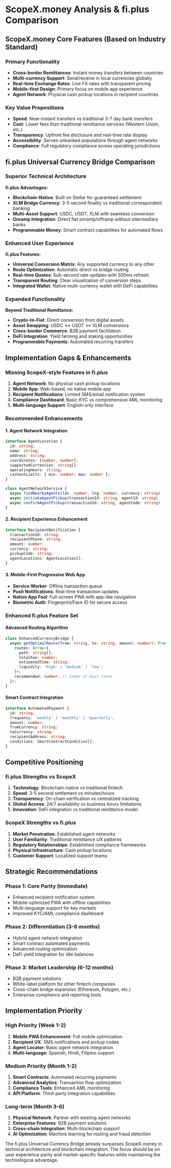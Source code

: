 # ScopeX.money Analysis & fi.plus Comparison

## ScopeX.money Core Features (Based on Industry Standard)

### Primary Functionality
- **Cross-border Remittances**: Instant money transfers between countries
- **Multi-currency Support**: Send/receive in local currencies globally
- **Real-time Exchange Rates**: Live FX rates with transparent pricing
- **Mobile-first Design**: Primary focus on mobile app experience
- **Agent Network**: Physical cash pickup locations in recipient countries

### Key Value Propositions
- **Speed**: Near-instant transfers vs traditional 3-7 day bank transfers
- **Cost**: Lower fees than traditional remittance services (Western Union, etc.)
- **Transparency**: Upfront fee disclosure and real-time rate display
- **Accessibility**: Serves unbanked populations through agent networks
- **Compliance**: Full regulatory compliance across operating jurisdictions

## fi.plus Universal Currency Bridge Comparison

### Superior Technical Architecture
**fi.plus Advantages:**
- **Blockchain-Native**: Built on Stellar for guaranteed settlement
- **XLM Bridge Currency**: 3-5 second finality vs traditional correspondent banking
- **Multi-Asset Support**: USDC, USDT, XLM with seamless conversion
- **Onramp Integration**: Direct fiat onramp/offramp without intermediary banks
- **Programmable Money**: Smart contract capabilities for automated flows

### Enhanced User Experience
**fi.plus Features:**
- **Universal Conversion Matrix**: Any supported currency to any other
- **Route Optimization**: Automatic direct vs bridge routing
- **Real-time Quotes**: Sub-second rate updates with 500ms refresh
- **Transparent Routing**: Clear visualization of conversion steps
- **Integrated Wallet**: Native multi-currency wallet with DeFi capabilities

### Expanded Functionality
**Beyond Traditional Remittance:**
- **Crypto-to-Fiat**: Direct conversion from digital assets
- **Asset Swapping**: USDC ↔ USDT ↔ XLM conversions
- **Cross-border Commerce**: B2B payment facilitation
- **DeFi Integration**: Yield farming and staking opportunities
- **Programmable Payments**: Automated recurring transfers

## Implementation Gaps & Enhancements

### Missing ScopeX-style Features in fi.plus
1. **Agent Network**: No physical cash pickup locations
2. **Mobile App**: Web-based, no native mobile app
3. **Recipient Notifications**: Limited SMS/email notification system
4. **Compliance Dashboard**: Basic KYC vs comprehensive AML monitoring
5. **Multi-language Support**: English-only interface

### Recommended Enhancements

#### 1. Agent Network Integration
```typescript
interface AgentLocation {
  id: string;
  name: string;
  address: string;
  coordinates: [number, number];
  supportedCurrencies: string[];
  operatingHours: string;
  cashoutLimits: { min: number; max: number };
}

class AgentNetworkService {
  async findNearbyAgents(lat: number, lng: number, currency: string)
  async initiateAgentPickup(transactionId: string, agentId: string)
  async confirmAgentPickup(transactionId: string, agentCode: string)
}
```

#### 2. Recipient Experience Enhancement
```typescript
interface RecipientNotification {
  transactionId: string;
  recipientPhone: string;
  amount: number;
  currency: string;
  pickupCode: string;
  agentLocations: AgentLocation[];
}
```

#### 3. Mobile-First Progressive Web App
- **Service Worker**: Offline transaction queue
- **Push Notifications**: Real-time transaction updates
- **Native App Feel**: Full-screen PWA with app-like navigation
- **Biometric Auth**: Fingerprint/Face ID for secure access

### Enhanced fi.plus Feature Set

#### Advanced Routing Algorithm
```typescript
class EnhancedCurrencyBridge {
  async getOptimalRoute(from: string, to: string, amount: number): Promise<{
    routes: Array<{
      path: string[];
      totalFee: number;
      estimatedTime: string;
      liquidity: 'high' | 'medium' | 'low';
    }>;
    recommended: number; // index of best route
  }>;
}
```

#### Smart Contract Integration
```typescript
interface AutomatedPayment {
  id: string;
  frequency: 'weekly' | 'monthly' | 'quarterly';
  amount: number;
  fromCurrency: string;
  toCurrency: string;
  recipientAddress: string;
  conditions: SmartContractCondition[];
}
```

## Competitive Positioning

### fi.plus Strengths vs ScopeX
1. **Technology**: Blockchain-native vs traditional fintech
2. **Speed**: 3-5 second settlement vs minutes/hours
3. **Transparency**: On-chain verification vs centralized tracking
4. **Global Access**: 24/7 availability vs business hours limitations
5. **Innovation**: DeFi integration vs traditional remittance model

### ScopeX Strengths vs fi.plus
1. **Market Penetration**: Established agent networks
2. **User Familiarity**: Traditional remittance UX patterns
3. **Regulatory Relationships**: Established compliance frameworks
4. **Physical Infrastructure**: Cash pickup locations
5. **Customer Support**: Localized support teams

## Strategic Recommendations

### Phase 1: Core Parity (Immediate)
- Enhanced recipient notification system
- Mobile-optimized PWA with offline capabilities
- Multi-language support for key markets
- Improved KYC/AML compliance dashboard

### Phase 2: Differentiation (3-6 months)
- Hybrid agent network integration
- Smart contract automated payments
- Advanced routing optimization
- DeFi yield integration for idle balances

### Phase 3: Market Leadership (6-12 months)
- B2B payment solutions
- White-label platform for other fintech companies
- Cross-chain bridge expansion (Ethereum, Polygon, etc.)
- Enterprise compliance and reporting tools

## Implementation Priority

### High Priority (Week 1-2)
1. **Mobile PWA Enhancement**: Full mobile optimization
2. **Recipient UX**: SMS notifications and pickup codes
3. **Agent Locator**: Basic agent network integration
4. **Multi-language**: Spanish, Hindi, Filipino support

### Medium Priority (Month 1-2)
1. **Smart Contracts**: Automated recurring payments
2. **Advanced Analytics**: Transaction flow optimization
3. **Compliance Tools**: Enhanced AML monitoring
4. **API Platform**: Third-party integration capabilities

### Long-term (Month 3-6)
1. **Physical Network**: Partner with existing agent networks
2. **Enterprise Features**: B2B payment solutions
3. **Cross-chain Integration**: Multi-blockchain support
4. **AI Optimization**: Machine learning for routing and fraud detection

The fi.plus Universal Currency Bridge already surpasses ScopeX.money in technical architecture and blockchain integration. The focus should be on user experience parity and market-specific features while maintaining the technological advantage.